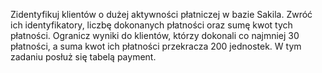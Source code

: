 Zidentyfikuj klientów o dużej aktywności płatniczej w bazie Sakila. Zwróć ich identyfikatory, liczbę dokonanych płatności oraz sumę kwot tych płatności. Ogranicz wyniki do klientów, którzy dokonali co najmniej 30 płatności, a suma kwot ich płatności przekracza 200 jednostek. W tym zadaniu posłuż się tabelą payment.
